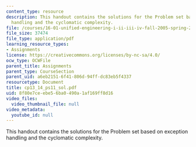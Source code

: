 ```yaml
---
content_type: resource
description: This handout contains the solutions for the Problem set based on exception
  handling and the cyclomatic complexity.
file: /courses/16-01-unified-engineering-i-ii-iii-iv-fall-2005-spring-2006/8f80e7ceebe56ba0490a1af169ff8d16_cp13_14_ps11_sol.pdf
file_size: 37474
file_type: application/pdf
learning_resource_types:
- Assignments
license: https://creativecommons.org/licenses/by-nc-sa/4.0/
ocw_type: OCWFile
parent_title: Assignments
parent_type: CourseSection
parent_uid: a6eb2151-6f41-806d-94ff-dc83eb5f4337
resourcetype: Document
title: cp13_14_ps11_sol.pdf
uid: 8f80e7ce-ebe5-6ba0-490a-1af169ff8d16
video_files:
  video_thumbnail_file: null
video_metadata:
  youtube_id: null
---
```

This handout contains the solutions for the Problem set based on exception handling and the cyclomatic complexity.